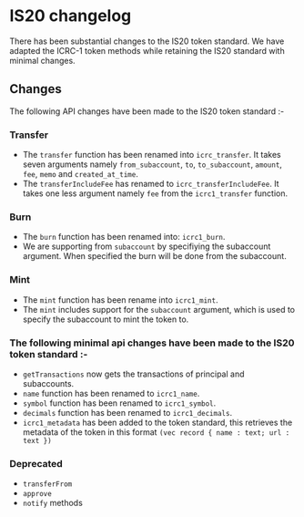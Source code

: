 # IS20 changelog

There has been substantial changes to the IS20 token standard.
We have adapted the ICRC-1 token methods while retaining the IS20 standard with minimal changes.

## Changes

The following API changes have been made to the IS20 token standard :-

### Transfer

- The `transfer` function has been renamed into `icrc_transfer`. It takes seven arguments namely `from_subaccount`, `to`, `to_subaccount`, `amount`, `fee`, `memo` and `created_at_time`.
- The `transferIncludeFee` has renamed to  `icrc_transferIncludeFee`. It takes one less argument namely `fee` from the `icrc1_transfer` function.

### Burn

- The `burn` function has been renamed into: `icrc1_burn`.
- We are supporting from `subaccount` by  specifiying the subaccount argument. When specified the burn will be done from the subaccount.

### Mint

- The `mint` function has been rename into  `icrc1_mint`.
- The `mint` includes support for the `subaccount` argument, which is used to specify the subaccount to mint the token to.

### The following minimal api changes have been made to the IS20 token standard :-

- `getTransactions` now gets the transactions of principal and subaccounts.
- `name` function has been renamed to `icrc1_name`.
- `symbol` function has been renamed to `icrc1_symbol`.
- `decimals` function has been renamed to `icrc1_decimals`.
- `icrc1_metadata` has been added to the token standard, this retrieves the metadata of the token in this format
  `(vec record { name : text; url : text })`

### Deprecated

- `transferFrom`
- `approve`
- `notify` methods
